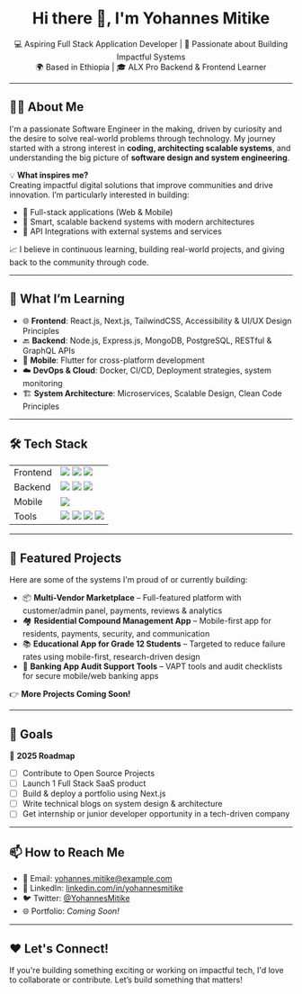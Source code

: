 <h1 align="center">Hi there 👋, I'm Yohannes Mitike</h1>

<p align="center">
  💻 Aspiring Full Stack Application Developer | 🚀 Passionate about Building Impactful Systems <br>
  🌍 Based in Ethiopia | 🎓 ALX Pro Backend & Frontend Learner
</p>

---

## 👨‍💻 About Me

I'm a passionate Software Engineer in the making, driven by curiosity and the desire to solve real-world problems through technology. My journey started with a strong interest in **coding, architecting scalable systems**, and understanding the big picture of **software design and system engineering**.

💡 **What inspires me?**  
Creating impactful digital solutions that improve communities and drive innovation. I’m particularly interested in building:

- 🔗 Full-stack applications (Web & Mobile)
- 🧠 Smart, scalable backend systems with modern architectures
- 🔄 API Integrations with external systems and services

📈 I believe in continuous learning, building real-world projects, and giving back to the community through code.

---

## 🧠 What I’m Learning

- 🌐 **Frontend**: React.js, Next.js, TailwindCSS, Accessibility & UI/UX Design Principles  
- 🔙 **Backend**: Node.js, Express.js, MongoDB, PostgreSQL, RESTful & GraphQL APIs  
- 📱 **Mobile**: Flutter for cross-platform development  
- ☁️ **DevOps & Cloud**: Docker, CI/CD, Deployment strategies, system monitoring  
- 🏗️ **System Architecture**: Microservices, Scalable Design, Clean Code Principles

---

## 🛠️ Tech Stack

<table>
<tr>
  <td>Frontend</td>
  <td><img src="https://img.shields.io/badge/React-20232A?style=for-the-badge&logo=react&logoColor=61DAFB"/> 
      <img src="https://img.shields.io/badge/Next-black?style=for-the-badge&logo=next.js&logoColor=white"/>
      <img src="https://img.shields.io/badge/TailwindCSS-38B2AC?style=for-the-badge&logo=tailwind-css&logoColor=white"/>
  </td>
</tr>
<tr>
  <td>Backend</td>
  <td><img src="https://img.shields.io/badge/Node.js-339933?style=for-the-badge&logo=nodedotjs&logoColor=white"/> 
      <img src="https://img.shields.io/badge/Express.js-black?style=for-the-badge&logo=express&logoColor=white"/>
      <img src="https://img.shields.io/badge/PostgreSQL-4169E1?style=for-the-badge&logo=postgresql&logoColor=white"/>
  </td>
</tr>
<tr>
  <td>Mobile</td>
  <td><img src="https://img.shields.io/badge/Flutter-02569B?style=for-the-badge&logo=flutter&logoColor=white"/></td>
</tr>
<tr>
  <td>Tools</td>
  <td><img src="https://img.shields.io/badge/Git-F05032?style=for-the-badge&logo=git&logoColor=white"/>
      <img src="https://img.shields.io/badge/GitHub-181717?style=for-the-badge&logo=github&logoColor=white"/>
      <img src="https://img.shields.io/badge/Postman-FF6C37?style=for-the-badge&logo=postman&logoColor=white"/>
      <img src="https://img.shields.io/badge/Docker-2496ED?style=for-the-badge&logo=docker&logoColor=white"/>
  </td>
</tr>
</table>

---

## 🧩 Featured Projects

Here are some of the systems I'm proud of or currently building:

- 📦 **Multi-Vendor Marketplace** – Full-featured platform with customer/admin panel, payments, reviews & analytics  
- 🏘️ **Residential Compound Management App** – Mobile-first app for residents, payments, security, and communication  
- 📚 **Educational App for Grade 12 Students** – Targeted to reduce failure rates using mobile-first, research-driven design  
- 🔐 **Banking App Audit Support Tools** – VAPT tools and audit checklists for secure mobile/web banking apps

👉 **More Projects Coming Soon!**

---

## 🧭 Goals

🎯 **2025 Roadmap**  
- [ ] Contribute to Open Source Projects  
- [ ] Launch 1 Full Stack SaaS product  
- [ ] Build & deploy a portfolio using Next.js  
- [ ] Write technical blogs on system design & architecture  
- [ ] Get internship or junior developer opportunity in a tech-driven company

---

## 📫 How to Reach Me

- 📧 Email: [yohannes.mitike@example.com](mailto:yohannes.mitike@example.com)
- 💼 LinkedIn: [linkedin.com/in/yohannesmitike](https://linkedin.com/in/yohannesmitike)
- 🐦 Twitter: [@YohannesMitike](https://twitter.com/YohannesMitike)  
- 🌐 Portfolio: _Coming Soon!_

---

## ❤️ Let's Connect!

If you're building something exciting or working on impactful tech, I'd love to collaborate or contribute. Let’s build something that matters!



